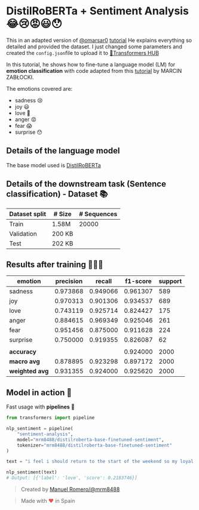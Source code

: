 # DistilRoBERTa + Sentiment Analysis 😂😢😡😃😯

This in an adapted version of [@omarsar0](https://twitter.com/omarsar0) [tutorial](https://t.co/WMnATW0Hwf?amp=1)
He explains everything so detailed and provided the dataset. I just changed some parameters and created the ```config.json```file to upload it to [🤗Transformers HUB](https://huggingface.co/) 


In this tutorial, he shows how to fine-tune a language model (LM) for **emotion classification** with code adapted from this [tutorial](https://zablo.net/blog/post/custom-classifier-on-bert-model-guide-polemo2-sentiment-analysis/) by MARCIN ZABŁOCKI. 

The emotions covered are:
 - sadness 😢
 - joy 😃
 - love 🥰
 - anger 😡
 - fear 😱
 - surprise 😯

## Details of the language model
The base model used is [DistilRoBERTa](https://huggingface.co/distilroberta-base)

## Details of the downstream task (Sentence classification) - Dataset 📚

| Dataset split               | # Size | # Sequences |
| ---------------------- | ----- | ------|
|Train                   | 1.58M | 20000
| Validation                | 200 KB |
| Test                      | 202 KB |


## Results after training 🏋️‍♀️🧾

|emotion |precision    |recall|  f1-score|   support|
|-------|-------------|------|----------|----------|
|sadness| 0.973868  |0.949066  |0.961307|      589|
|joy   |0.970313  |0.901306  |0.934537|       689|
|love   |0.743119  |0.925714  |0.824427|       175|    
|anger  | 0.884615|  0.969349|  0.925046|       261|      
|fear   |0.951456  |0.875000|  0.911628|       224|      
|surprise|   0.750000|  0.919355|  0.826087|    62|
|         | | | | |
|**accuracy**| | |                  0.924000|      2000|
|**macro avg**|   0.878895|  0.923298|  0.897172|      2000|
|**weighted avg**|   0.931355|  0.924000|  0.925620|      2000|

## Model in action 🔨

Fast usage with **pipelines** 🧪

```python
from transformers import pipeline

nlp_sentiment = pipeline(
    "sentiment-analysis",
    model="mrm8488/distilroberta-base-finetuned-sentiment",
    tokenizer="mrm8488/distilroberta-base-finetuned-sentiment"
)

text = "i feel i should return to the start of the weekend so my loyal readers can get a feeling for things up to this point"

nlp_sentiment(text)
# Output: [{'label': 'love', 'score': 0.2183746}]
```

> Created by [Manuel Romero/@mrm8488](https://twitter.com/mrm8488)

> Made with <span style="color: #e25555;">&hearts;</span> in Spain
